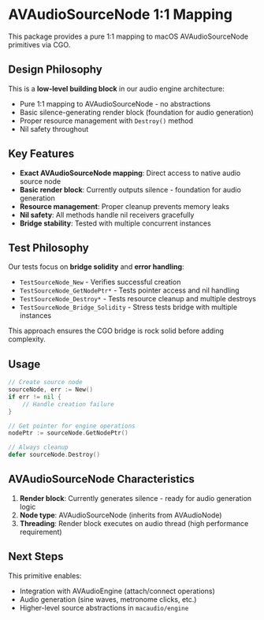 # AVAudioSourceNode 1:1 Mapping

This package provides a pure 1:1 mapping to macOS AVAudioSourceNode primitives via CGO.

## Design Philosophy

This is a **low-level building block** in our audio engine architecture:
- Pure 1:1 mapping to AVAudioSourceNode - no abstractions
- Basic silence-generating render block (foundation for audio generation)
- Proper resource management with `Destroy()` method
- Nil safety throughout

## Key Features

- **Exact AVAudioSourceNode mapping**: Direct access to native audio source node
- **Basic render block**: Currently outputs silence - foundation for audio generation  
- **Resource management**: Proper cleanup prevents memory leaks
- **Nil safety**: All methods handle nil receivers gracefully
- **Bridge stability**: Tested with multiple concurrent instances

## Test Philosophy

Our tests focus on **bridge solidity** and **error handling**:

- `TestSourceNode_New` - Verifies successful creation
- `TestSourceNode_GetNodePtr*` - Tests pointer access and nil handling
- `TestSourceNode_Destroy*` - Tests resource cleanup and multiple destroys
- `TestSourceNode_Bridge_Solidity` - Stress tests bridge with multiple instances

This approach ensures the CGO bridge is rock solid before adding complexity.

## Usage

```go
// Create source node
sourceNode, err := New()
if err != nil {
    // Handle creation failure
}

// Get pointer for engine operations
nodePtr := sourceNode.GetNodePtr()

// Always cleanup
defer sourceNode.Destroy()
```

## AVAudioSourceNode Characteristics

1. **Render block**: Currently generates silence - ready for audio generation logic
2. **Node type**: AVAudioSourceNode (inherits from AVAudioNode)
3. **Threading**: Render block executes on audio thread (high performance requirement)

## Next Steps

This primitive enables:
- Integration with AVAudioEngine (attach/connect operations)
- Audio generation (sine waves, metronome clicks, etc.)
- Higher-level source abstractions in `macaudio/engine`
